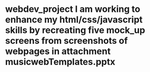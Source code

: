 # webdev_project I am working to enhance my html/css/javascript skills by recreating five mock_up screens from screenshots of webpages in attachment musicwebTemplates.pptx
